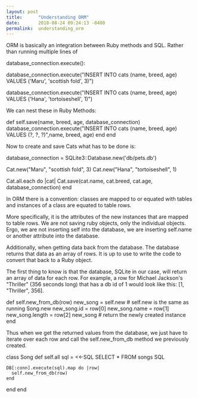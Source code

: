 ```yaml
---
layout: post
title:      "Understanding ORM"
date:       2018-08-24 09:24:13 -0400
permalink:  understanding_orm
---
```



ORM is basically an integration between Ruby methods and SQL. Rather than running multiple lines of 

database_connection.execute():

database_connection.execute("INSERT INTO cats (name, breed, age) VALUES ('Maru', 'scottish fold', 3)")
 
database_connection.execute("INSERT INTO cats (name, breed, age) VALUES ('Hana', 'tortoiseshell', 1)")

We can nest these in Ruby Methods:

 def self.save(name, breed, age, database_connection)
    database_connection.execute("INSERT INTO cats (name, breed, age) VALUES (?, ?, ?)",name, breed, age)
    end
end

Now to create and save Cats what has to be done is:

database_connection = SQLite3::Database.new('db/pets.db')
 
Cat.new("Maru", "scottish fold", 3)
Cat.new("Hana", "tortoiseshell", 1)
 
Cat.all.each do |cat|
  Cat.save(cat.name, cat.breed, cat.age, database_connection)
end

In ORM there is a convention: classes are mapped to or equated with tables and instances of a class are equated to table rows.

More specifically, it is the attributes of the new instances that are mapped to table rows. We are not saving ruby objects, only the individual objects. Ergo, we are not inserting self into the database, we are inserting self.name or another attribute into the database.

Additionally, when getting data back from the database. The database returns that data as an array of rows. It is up to use to write the code to convert that back to a Ruby object.

The first thing to know is that the database, SQLite in our case, will return an array of data for each row. For example, a row for Michael Jackson's "Thriller" (356 seconds long) that has a db id of 1 would look like this: [1, "Thriller", 356].

def self.new_from_db(row)
  new_song = self.new  # self.new is the same as running Song.new
  new_song.id = row[0]
  new_song.name =  row[1]
  new_song.length = row[2]
  new_song  # return the newly created instance
end

Thus when we get the returned values from the database, we just have to iterate over each row and call the self.new_from_db method we previously created.

class Song
  def self.all
    sql = <<-SQL
      SELECT *
      FROM songs
    SQL
 
    DB[:conn].execute(sql).map do |row|
      self.new_from_db(row)
    end
  end
end


